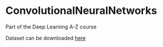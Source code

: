 # ConvolutionalNeuralNetworks
Part of the Deep Learning A-Z course

Dataset can be downloaded [here](https://www.dropbox.com/sh/463b6dzlottnd2k/AAC0j7GErEL2C9GK6_mAirlca?dl=0) 
